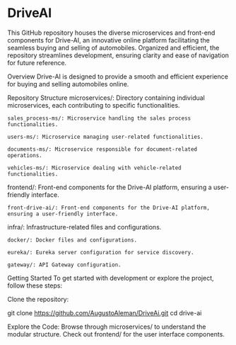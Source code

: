 # DriveAI
This GitHub repository houses the diverse microservices and front-end components for Drive-AI, an innovative online platform facilitating the seamless buying and selling of automobiles. Organized and efficient, the repository streamlines development, ensuring clarity and ease of navigation for future reference. 

Overview
Drive-AI is designed to provide a smooth and efficient experience for buying and selling automobiles online. 

Repository Structure
microservices/: Directory containing individual microservices, each contributing to specific functionalities.

    sales_process-ms/: Microservice handling the sales process functionalities.

    users-ms/: Microservice managing user-related functionalities.

    documents-ms/: Microservice responsible for document-related operations.

    vehicles-ms/: Microservice dealing with vehicle-related functionalities.

frontend/: Front-end components for the Drive-AI platform, ensuring a user-friendly interface.

    front-drive-ai/: Front-end components for the Drive-AI platform, ensuring a user-friendly interface.

infra/: Infrastructure-related files and configurations.

    docker/: Docker files and configurations.

    eureka/: Eureka server configuration for service discovery.

    gateway/: API Gateway configuration.

Getting Started
To get started with development or explore the project, follow these steps:

Clone the repository:

git clone https://github.com/AugustoAleman/DriveAi.git
cd drive-ai

Explore the Code:
Browse through microservices/ to understand the modular structure.
Check out frontend/ for the user interface components.
